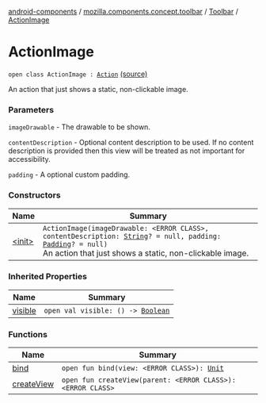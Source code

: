 [android-components](../../../index.md) / [mozilla.components.concept.toolbar](../../index.md) / [Toolbar](../index.md) / [ActionImage](./index.md)

# ActionImage

`open class ActionImage : `[`Action`](../-action/index.md) [(source)](https://github.com/mozilla-mobile/android-components/blob/master/components/concept/toolbar/src/main/java/mozilla/components/concept/toolbar/Toolbar.kt#L363)

An action that just shows a static, non-clickable image.

### Parameters

`imageDrawable` - The drawable to be shown.

`contentDescription` - Optional content description to be used. If no content description
    is provided then this view will be treated as not important for
    accessibility.

`padding` - A optional custom padding.

### Constructors

| Name | Summary |
|---|---|
| [&lt;init&gt;](-init-.md) | `ActionImage(imageDrawable: <ERROR CLASS>, contentDescription: `[`String`](https://kotlinlang.org/api/latest/jvm/stdlib/kotlin/-string/index.html)`? = null, padding: `[`Padding`](../../../mozilla.components.support.base.android/-padding/index.md)`? = null)`<br>An action that just shows a static, non-clickable image. |

### Inherited Properties

| Name | Summary |
|---|---|
| [visible](../-action/visible.md) | `open val visible: () -> `[`Boolean`](https://kotlinlang.org/api/latest/jvm/stdlib/kotlin/-boolean/index.html) |

### Functions

| Name | Summary |
|---|---|
| [bind](bind.md) | `open fun bind(view: <ERROR CLASS>): `[`Unit`](https://kotlinlang.org/api/latest/jvm/stdlib/kotlin/-unit/index.html) |
| [createView](create-view.md) | `open fun createView(parent: <ERROR CLASS>): <ERROR CLASS>` |
